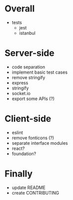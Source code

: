 Overall
==============
- tests
	- jest
	- istanbul


Server-side
===============
- code separation
- implement basic test cases
- remove stringify
- express
- stringify
- socket.io
- export some APIs (?)


Client-side
===============
- eslint
- remove fonticons (?)
- separate interface modules
- react?
- foundation?


Finally
=============
- update README
- create CONTRIBUTING
